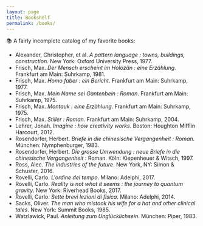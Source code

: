 ```yaml
---
layout: page
title: Bookshelf
permalink: /books/
---
```

📚 A fairly incomplete catalog of my favorite books:
- Alexander, Christopher, et al. _A pattern language : towns, buildings, construction_. New York: Oxford University Press, 1977.
- Frisch, Max. _Der Mensch erscheint im Holozän : eine Erzählung_. Frankfurt am Main: Suhrkamp, 1981.
- Frisch, Max. _Homo faber : ein Bericht_. Frankfurt am Main: Suhrkamp, 1977.
- Frisch, Max. _Mein Name sei Gantenbein : Roman_. Frankfurt am Main: Suhrkamp, 1975.
- Frisch, Max. _Montauk : eine Erzählung_. Frankfurt am Main: Suhrkamp, 1975.
- Frisch, Max. _Stiller : Roman_. Frankfurt am Main: Suhrkamp, 2004.
- Lehrer, Jonah. _Imagine : how creativity works_. Boston: Houghton Mifflin Harcourt, 2012.
- Rosendorfer, Herbert. _Briefe in die chinesische Vergangenheit : Roman_. München: Nymphenburger, 1983.
- Rosendorfer, Herbert. _Die grosse Umwendung : neue Briefe in die chinesische Vergangenheit_ : Roman. Köln: Kiepenheuer & Witsch, 1997.
- Ross, Alec. _The industries of the future_. New York, NY: Simon & Schuster, 2016.
- Rovelli, Carlo. _L'ordine del tempo_. Milano: Adelphi, 2017.
- Rovelli, Carlo. _Reality is not what it seems : the journey to quantum gravity_. New York: Riverhead Books, 2017.
- Rovelli, Carlo. _Sette brevi lezioni di fisica_. Milano: Adelphi, 2014.
- Sacks, Oliver. _The man who mistook his wife for a hat and other clinical tales_. New York: Summit Books, 1985.
- Watzlawick, Paul. _Anleitung zum Unglücklichsein_. München: Piper, 1983.

